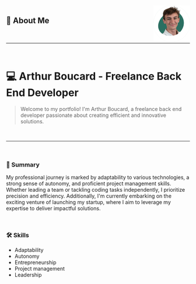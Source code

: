 
<img src="../images/markdown/me.png" alt="Me" style="width: 100px; float: right;">

## 🌟 About Me

<br>

---

<br>

# 💻 Arthur Boucard - Freelance Back End Developer

> Welcome to my portfolio! I'm Arthur Boucard, a freelance back end developer passionate about creating efficient and innovative solutions.

<br>

---

<br>

### 📝 Summary

My professional journey is marked by adaptability to various technologies, a strong sense of autonomy, and proficient project management skills. Whether leading a team or tackling coding tasks independently, I prioritize precision and efficiency. Additionally, I'm currently embarking on the exciting venture of launching my startup, where I aim to leverage my expertise to deliver impactful solutions.

<br>

### 🛠️ Skills

- Adaptability
- Autonomy
- Entrepreneurship
- Project management
- Leadership

